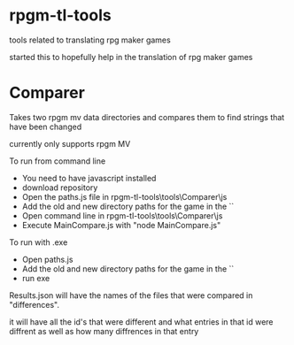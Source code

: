 # rpgm-tl-tools
tools related to translating rpg maker games

started this to hopefully help in the translation of rpg maker games 

# Comparer
Takes two rpgm mv data directories and compares them to find strings that have been changed

currently only supports rpgm MV

To run from command line

- You need to have javascript installed
- download repository
- Open the paths.js file in rpgm-tl-tools\tools\Comparer\js
- Add the old and new directory paths for the game in the ``
- Open command line in rpgm-tl-tools\tools\Comparer\js
- Execute MainCompare.js with "node MainCompare.js"

To run with .exe

- Open paths.js
- Add the old and new directory paths for the game in the ``
- run exe

Results.json will have the names of the files that were compared in "differences". 

it will have all the id's that were different and what entries in that id were diffrent as well as how many diffrences in that entry
